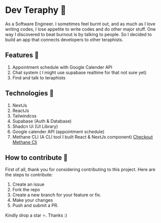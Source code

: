 # Dev Teraphy 🚀

As a Software Engineer. I sometimes feel burnt out, and as much as I love writing codes, I lose appetite to write codes and do other major stuff. One way I discovered to beat burnout is by talking to people. So I decided to build an app that connects developers to other teraphists.

## Features 🧰

1. Appointment schedule with Google Calender API
2. Chat system ( I might use supabase realtime for that not sure yet)
3. Find and talk to teraphists

## Technologies 🔧

1. NextJs
2. ReactJs
3. Tailwindcss
4. Supabase (Auth & Database)
5. Shadcn Ui (UI Library)
6. Google calender API (appointment schedule)
7. Methane CLI (A CLI tool I built React & NextJs component) [Checkout Methane Cli](https://github.com/adedoyin-emmanuel/methane-cli)

## How to contribute 🤝

First of all, thank you for considering contributing to this project. Here are the steps to contribute:

1. Create an issue
2. Fork the repo
3. Create a new branch for your feature or fix.
4. Make your changes
5. Push and submit a PR.

Kindly drop a star ⭐. Thanks :)
